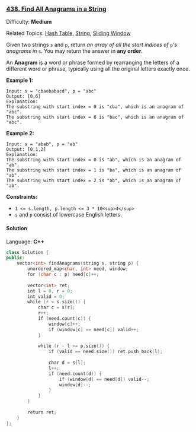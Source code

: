 ### [438\. Find All Anagrams in a String](https://leetcode.com/problems/find-all-anagrams-in-a-string/)

Difficulty: **Medium**

Related Topics: [Hash Table](https://leetcode.com/tag/hash-table/), [String](https://leetcode.com/tag/string/), [Sliding Window](https://leetcode.com/tag/sliding-window/)


Given two strings `s` and `p`, return _an array of all the start indices of_ `p`_'s anagrams in_ `s`. You may return the answer in **any order**.

An **Anagram** is a word or phrase formed by rearranging the letters of a different word or phrase, typically using all the original letters exactly once.

**Example 1:**

```
Input: s = "cbaebabacd", p = "abc"
Output: [0,6]
Explanation:
The substring with start index = 0 is "cba", which is an anagram of "abc".
The substring with start index = 6 is "bac", which is an anagram of "abc".
```

**Example 2:**

```
Input: s = "abab", p = "ab"
Output: [0,1,2]
Explanation:
The substring with start index = 0 is "ab", which is an anagram of "ab".
The substring with start index = 1 is "ba", which is an anagram of "ab".
The substring with start index = 2 is "ab", which is an anagram of "ab".
```

**Constraints:**

*   `1 <= s.length, p.length <= 3 * 10<sup>4</sup>`
*   `s` and `p` consist of lowercase English letters.


#### Solution

Language: **C++**

```c++
class Solution {
public:
    vector<int> findAnagrams(string s, string p) {
        unordered_map<char, int> need, window;
        for (char c : p) need[c]++;
        
        vector<int> ret;
        int l = 0, r = 0;
        int valid = 0;
        while (r < s.size()) {
            char c = s[r];
            r++;
            if (need.count(c)) {
                window[c]++;
                if (window[c] == need[c]) valid++;
            }
            
            while (r - l >= p.size()) {
                if (valid == need.size()) ret.push_back(l);
                
                char d = s[l];
                l++;
                if (need.count(d)) {
                    if (window[d] == need[d]) valid--;
                    window[d]--;
                }    
            }
        }
        
        return ret;
    }
};
```